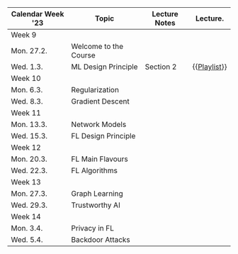 | Calendar Week '23| Topic                 | Lecture Notes | Lecture.  |
|-----------------|-----------------------|---------------|--------------|
|Week 9    |                       |               |              |
|    Mon. 27.2.   | Welcome to the Course |               |              |
|   Wed. 1.3.     | ML Design Principle |   Section 2            |   {{<a href="https://youtube.com/playlist?list=PLrbn2dGrLJK_Uix6FM4mOrIcE5m1fZaX3">Playlist</a>}}         |
|Week 10    |                       |               |              |
| Mon. 6.3. | Regularization |               |              |
| Wed. 8.3. | Gradient Descent  |               |              |
|Week 11    |                       |               |              |
| Mon. 13.3. | Network Models |               |              |
| Wed. 15.3. | FL Design Principle |               |              |
|Week 12    |                       |               |              |
| Mon. 20.3. | FL Main Flavours |               |              |
| Wed. 22.3. | FL Algorithms |               |              |
|Week 13    |                       |               |              |
| Mon. 27.3. | Graph Learning |               |              |
| Wed. 29.3. | Trustworthy AI |               |              |
|Week 14    |                       |               |              |
| Mon. 3.4. | Privacy in FL |               |              |
| Wed. 5.4. | Backdoor Attacks |               |              |
